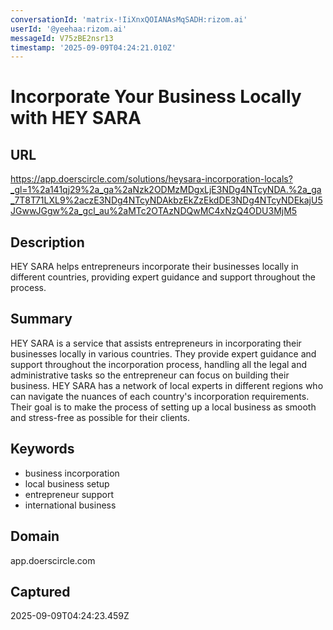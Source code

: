 ```yaml
---
conversationId: 'matrix-!IiXnxQOIANAsMqSADH:rizom.ai'
userId: '@yeehaa:rizom.ai'
messageId: V75zBE2nsr13
timestamp: '2025-09-09T04:24:21.010Z'
---
```


# Incorporate Your Business Locally with HEY SARA

## URL

https://app.doerscircle.com/solutions/heysara-incorporation-locals?_gl=1%2a141qj29%2a_ga%2aNzk2ODMzMDgxLjE3NDg4NTcyNDA.%2a_ga_7T8T71LXL9%2aczE3NDg4NTcyNDAkbzEkZzEkdDE3NDg4NTcyNDEkajU5JGwwJGgw%2a_gcl_au%2aMTc2OTAzNDQwMC4xNzQ4ODU3MjM5

## Description

HEY SARA helps entrepreneurs incorporate their businesses locally in different countries, providing expert guidance and support throughout the process.

## Summary

HEY SARA is a service that assists entrepreneurs in incorporating their businesses locally in various countries. They provide expert guidance and support throughout the incorporation process, handling all the legal and administrative tasks so the entrepreneur can focus on building their business. HEY SARA has a network of local experts in different regions who can navigate the nuances of each country's incorporation requirements. Their goal is to make the process of setting up a local business as smooth and stress-free as possible for their clients.

## Keywords

- business incorporation
- local business setup
- entrepreneur support
- international business

## Domain

app.doerscircle.com

## Captured

2025-09-09T04:24:23.459Z
